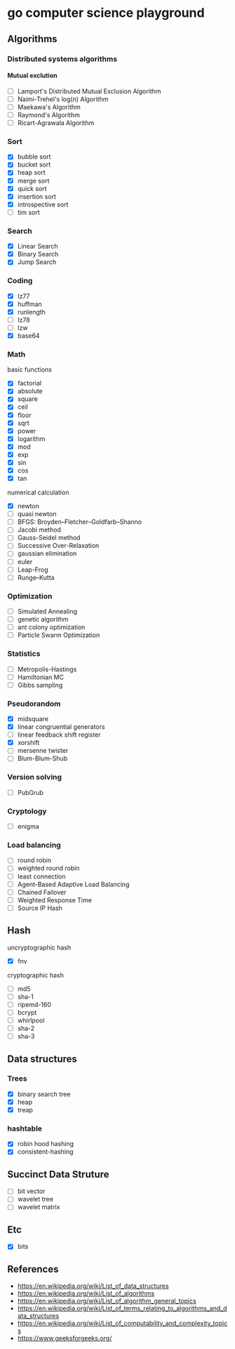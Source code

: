 # go computer science playground

## Algorithms
### Distributed systems algorithms
#### Mutual exclution
- [ ] Lamport's Distributed Mutual Exclusion Algorithm
- [ ] Naimi-Trehel's log(n) Algorithm
- [ ] Maekawa's Algorithm
- [ ] Raymond's Algorithm
- [ ] Ricart-Agrawala Algorithm

### Sort
- [x] bubble sort
- [x] bucket sort
- [x] heap sort
- [x] merge sort
- [x] quick sort
- [x] insertion sort
- [x] introspective sort
- [ ] tim sort

### Search
- [x] Linear Search
- [x] Binary Search
- [x] Jump Search

### Coding
- [x] lz77
- [x] huffman
- [x] runlength
- [ ] lz78
- [ ] lzw
- [x] base64

### Math

basic functions
- [x] factorial
- [x] absolute
- [x] square
- [x] ceil
- [x] floor
- [x] sqrt
- [x] power
- [x] logarithm
- [x] mod
- [x] exp
- [x] sin
- [x] cos
- [x] tan

numerical calculation
- [x] newton
- [ ] quasi newton
- [ ] BFGS: Broyden–Fletcher–Goldfarb–Shanno
- [ ] Jacobi method
- [ ] Gauss-Seidel method
- [ ] Successive Over-Relaxation
- [ ] gaussian elimination
- [ ] euler
- [ ] Leap-Frog
- [ ] Runge–Kutta

### Optimization
- [ ] Simulated Annealing
- [ ] genetic algorithm
- [ ] ant colony optimization
- [ ] Particle Swarm Optimization

### Statistics
- [ ] Metropolis-Hastings
- [ ] Hamiltonian MC
- [ ] Gibbs sampling

### Pseudorandom
- [x] midsquare
- [x] linear congruential generators
- [ ] linear feedback shift register
- [x] xorshift
- [ ] mersenne twister
- [ ] Blum-Blum-Shub

### Version solving
- [ ] PubGrub

### Cryptology
- [ ] enigma

### Load balancing
- [ ] round robin
- [ ] weighted round robin
- [ ] least connection
- [ ] Agent-Based Adaptive Load Balancing
- [ ] Chained Failover
- [ ] Weighted Response Time
- [ ] Source IP Hash

## Hash

uncryptographic hash
- [x] fnv

cryptographic hash
- [ ] md5
- [ ] sha-1
- [ ] ripemd-160
- [ ] bcrypt
- [ ] whirlpool
- [ ] sha-2
- [ ] sha-3

## Data structures

### Trees
- [x] binary search tree
- [x] heap
- [x] treap

### hashtable
- [x] robin hood hashing
- [x] consistent-hashing

## Succinct Data Struture
- [ ] bit vector
- [ ] wavelet tree
- [ ] wavelet matrix 

## Etc
- [x] bits

## References
- https://en.wikipedia.org/wiki/List_of_data_structures
- https://en.wikipedia.org/wiki/List_of_algorithms
- https://en.wikipedia.org/wiki/List_of_algorithm_general_topics
- https://en.wikipedia.org/wiki/List_of_terms_relating_to_algorithms_and_data_structures
- https://en.wikipedia.org/wiki/List_of_computability_and_complexity_topics
- https://www.geeksforgeeks.org/
